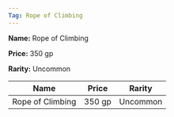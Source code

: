 ```yaml
---
Tag: Rope of Climbing
---
```


**Name:** Rope of Climbing

**Price:** 350 gp

**Rarity:** Uncommon

| Name     | Price     | Rarity     |
| -------- | --------- | ---------- |
| Rope of Climbing | 350 gp | Uncommon |
